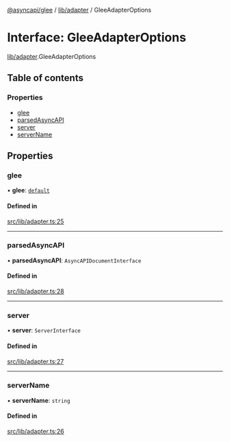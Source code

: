 [@asyncapi/glee](../README.md) / [lib/adapter](../modules/lib_adapter.md) / GleeAdapterOptions

# Interface: GleeAdapterOptions

[lib/adapter](../modules/lib_adapter.md).GleeAdapterOptions

## Table of contents

### Properties

- [glee](lib_adapter.GleeAdapterOptions.md#glee)
- [parsedAsyncAPI](lib_adapter.GleeAdapterOptions.md#parsedasyncapi)
- [server](lib_adapter.GleeAdapterOptions.md#server)
- [serverName](lib_adapter.GleeAdapterOptions.md#servername)

## Properties

### glee

• **glee**: [`default`](../classes/lib_glee.default.md)

#### Defined in

[src/lib/adapter.ts:25](https://github.com/asyncapi/glee/blob/b4bf434/src/lib/adapter.ts#L25)

___

### parsedAsyncAPI

• **parsedAsyncAPI**: `AsyncAPIDocumentInterface`

#### Defined in

[src/lib/adapter.ts:28](https://github.com/asyncapi/glee/blob/b4bf434/src/lib/adapter.ts#L28)

___

### server

• **server**: `ServerInterface`

#### Defined in

[src/lib/adapter.ts:27](https://github.com/asyncapi/glee/blob/b4bf434/src/lib/adapter.ts#L27)

___

### serverName

• **serverName**: `string`

#### Defined in

[src/lib/adapter.ts:26](https://github.com/asyncapi/glee/blob/b4bf434/src/lib/adapter.ts#L26)
